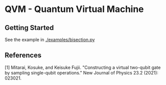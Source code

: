 # QVM - Quantum Virtual Machine

<!-- VQC is a framework for virtual optimization of quantum cricuits. It builds on the work of 
"Constructing a virtual two-qubit gate by sampling single-qubit operations" [[1]](#1) to allow transparent use of
binary gate virtualization, both in order to mitigate noise and allow executions of large quantum circuits on small quantum devices.

This project started from a [Bachelor's thesis](https://raw.githubusercontent.com/TUM-DSE/research-work-archive/main/archive/2022/summer/docs/bsc_tornow_dqs_a_framework_for_efficient_distributed_simulation_of_large_quantum_circuits.pdf) at TU Munich. -->

<!-- ## Installation
```shell
pip install vqc
``` -->

## Getting Started

See the example in [./examples/bisection.py](./examples/bisection.py)

## References

<a id="1">[1]</a> 
Mitarai, Kosuke, and Keisuke Fujii. "Constructing a virtual two-qubit gate by sampling single-qubit operations." New Journal of Physics 23.2 (2021): 023021.

